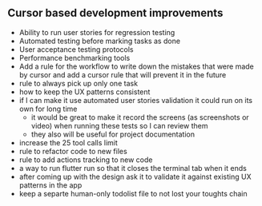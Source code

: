 
## Cursor based development improvements
- Ability to run user stories for regression testing
- Automated testing before marking tasks as done
- User acceptance testing protocols
- Performance benchmarking tools
- Add a rule for the workflow to write down the mistakes that were made by cursor and add a cursor rule that will prevent it in the future
- rule to always pick up only one task
- how to keep the UX patterns consistent
- if I can make it use automated user stories validation it could run on its own for long time
  - it would be great to make it record the screens (as screenshots or video) when running these tests so I can review them
  - they also will be useful for project documentation
- increase the 25 tool calls limit
- rule to refactor code to new files
- rule to add actions tracking to new code
- a way to run flutter run so that it closes the terminal tab when it ends
- after coming up with the design ask it to validate it against existing UX patterns in the app
- keep a separte human-only todolist file to not lost your toughts chain